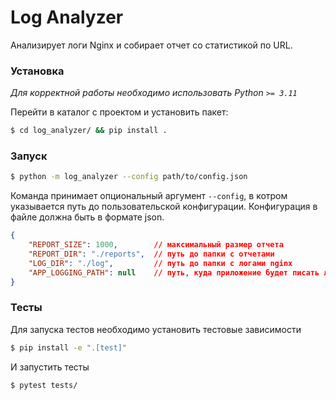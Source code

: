 # Log Analyzer

Анализирует логи Nginx и собирает отчет со статистикой по URL.

### Установка
*Для корректной работы необходимо использовать Python `>= 3.11`*

Перейти в каталог с проектом и установить пакет:
```bash
$ cd log_analyzer/ && pip install .
```

### Запуск
```bash
$ python -m log_analyzer --config path/to/config.json
```

Команда принимает опциональный аргумент `--config`, в котром указывается путь до пользовательской конфигурации. Конфигурация в файле должна быть в формате json.
```json
{
    "REPORT_SIZE": 1000,        // максимальный размер отчета
    "REPORT_DIR": "./reports",  // путь до папки с отчетами
    "LOG_DIR": "./log",         // путь до папки с логами nginx
    "APP_LOGGING_PATH": null    // путь, куда приложение будет писать логи. Если null или не указано, то логи пишутся в stdout
}
```

### Тесты
Для запуска тестов необходимо установить тестовые зависимости
```bash
$ pip install -e ".[test]"
```

И запустить тесты
```bash
$ pytest tests/
```
